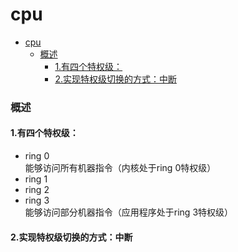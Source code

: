 # cpu

<!-- @import "[TOC]" {cmd="toc" depthFrom=1 depthTo=6 orderedList=false} -->
<!-- code_chunk_output -->

- [cpu](#cpu)
    - [概述](#概述)
      - [1.有四个特权级：](#1有四个特权级)
      - [2.实现特权级切换的方式：中断](#2实现特权级切换的方式中断)

<!-- /code_chunk_output -->

### 概述

#### 1.有四个特权级：
* ring 0		
能够访问所有机器指令（内核处于ring 0特权级）
* ring 1
* ring 2
* ring 3		
能够访问部分机器指令（应用程序处于ring 3特权级）

#### 2.实现特权级切换的方式：中断
